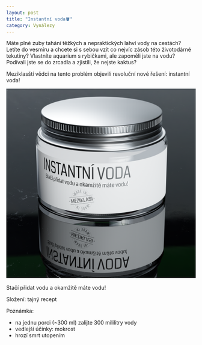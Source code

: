 ```yaml
---
layout: post
title: "Instantní voda🪣"
category: Vynálezy
---
```


Máte plné zuby tahání těžkých a nepraktických lahví vody na cestách? Letíte do vesmíru a chcete si s sebou vzít co nejvíc zásob této životodárné tekutiny? Vlastníte aquarium s rybičkami, ale zapoměli jste na vodu? Podívali jste se do zrcadla a zjistili, že nejste kaktus?

Meziklasští vědci na tento problém objevili revoluční nové řešení: instantní voda!

![Obrázek instantní vody](/assets/img/instavoda.png)

Stačí přidat vodu a okamžitě máte vodu!

Složení: tajný recept

Poznámka:
- na jednu porci (~300 ml) zalijte 300 mililitry vody
- vedlejší účinky: mokrost
- hrozí smrt utopením
